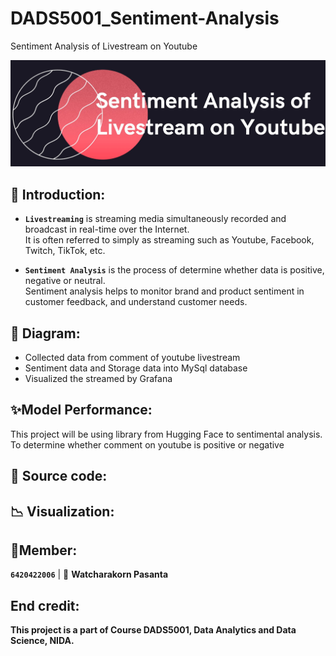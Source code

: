 # DADS5001_Sentiment-Analysis
Sentiment Analysis of Livestream on Youtube

![image](https://github.com/WatcharakorP/DADS5001_Sentiment-Analysis/blob/main/header_project.JPG)

## 🚩 Introduction: 
* **`Livestreaming`** is streaming media simultaneously recorded and broadcast in real-time over the Internet.<br>
It is often referred to simply as streaming such as Youtube, Facebook, Twitch, TikTok, etc.

* **`Sentiment Analysis`** is the process of determine whether data is positive, negative or neutral.<br>
Sentiment analysis helps to monitor brand and product sentiment in customer feedback, and understand customer needs.

## 🎯 Diagram: 
* Collected data from comment of youtube livestream
* Sentiment data and Storage data into MySql database
* Visualized the streamed by Grafana


## ✨Model Performance:
This project will be using library from Hugging Face to sentimental analysis.<br>
To determine whether comment on youtube is positive or negative 

## 📝 Source code:



## 📉 Visualization:


## 🙋Member:
 **`6420422006`**  | 👦 **Watcharakorn Pasanta** 

## End credit: 
**This project is a part of Course DADS5001, Data Analytics and Data Science, NIDA.**





